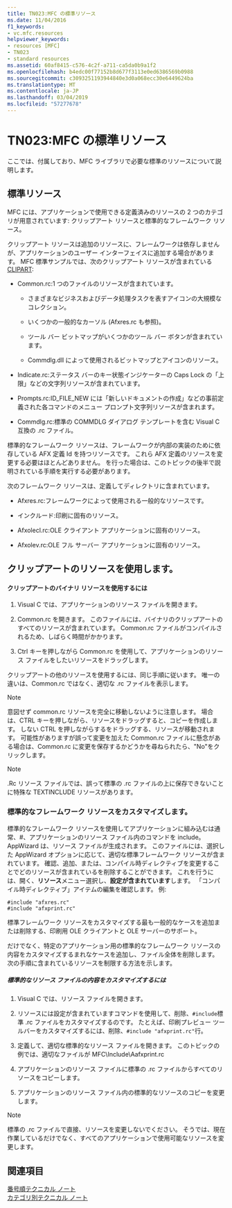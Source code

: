 ```yaml
---
title: TN023:MFC の標準リソース
ms.date: 11/04/2016
f1_keywords:
- vc.mfc.resources
helpviewer_keywords:
- resources [MFC]
- TN023
- standard resources
ms.assetid: 60af8415-c576-4c2f-a711-ca5da0b9a1f2
ms.openlocfilehash: b4edc00f77152b8d677f3113e0ed6386569b0988
ms.sourcegitcommit: c3093251193944840e3d0a068ecc30e6449624ba
ms.translationtype: MT
ms.contentlocale: ja-JP
ms.lasthandoff: 03/04/2019
ms.locfileid: "57277678"
---
```

# <a name="tn023-standard-mfc-resources"></a>TN023:MFC の標準リソース

ここでは、付属しており、MFC ライブラリで必要な標準のリソースについて説明します。

## <a name="standard-resources"></a>標準リソース

MFC には、アプリケーションで使用できる定義済みのリソースの 2 つのカテゴリが用意されています: クリップアート リソースと標準的なフレームワーク リソース。

クリップアート リソースは追加のリソースに、フレームワークは依存しませんが、アプリケーションのユーザー インターフェイスに追加する場合があります。 MFC 標準サンプルでは、次のクリップアート リソースが含まれている[CLIPART](../visual-cpp-samples.md):

- Common.rc:1 つのファイルのリソースが含まれています。

   - さまざまなビジネスおよびデータ処理タスクを表すアイコンの大規模なコレクション。

   - いくつかの一般的なカーソル (Afxres.rc も参照)。

   - ツール バー ビットマップがいくつかのツール バー ボタンが含まれています。

   - Commdlg.dll によって使用されるビットマップとアイコンのリソース。

- Indicate.rc:ステータス バーのキー状態インジケーターの Caps Lock の「上限」などの文字列リソースが含まれています。

- Prompts.rc:ID_FILE_NEW には「新しいドキュメントの作成」などの事前定義された各コマンドのメニュー プロンプト文字列リソースが含まれます。

- Commdlg.rc:標準の COMMDLG ダイアログ テンプレートを含む Visual C 互換の .rc ファイル。

標準的なフレームワーク リソースは、フレームワークが内部の実装のために依存している AFX 定義 Id を持つリソースです。 これら AFX 定義のリソースを変更する必要はほとんどありません。 を行った場合は、このトピックの後半で説明されている手順を実行する必要があります。

次のフレームワーク リソースは、定義してディレクトリに含まれています。

- Afxres.rc:フレームワークによって使用される一般的なリソースです。

- インクルード:印刷に固有のリソース。

- Afxolecl.rc:OLE クライアント アプリケーションに固有のリソース。

- Afxolev.rc:OLE フル サーバー アプリケーションに固有のリソース。

## <a name="using-clip-art-resources"></a>クリップアートのリソースを使用します。

#### <a name="to-use-a-clip-art-binary-resource"></a>クリップアートのバイナリ リソースを使用するには

1. Visual C では、アプリケーションのリソース ファイルを開きます。

1. Common.rc を開きます。 このファイルには、バイナリのクリップアートのすべてのリソースが含まれています。 Common.rc ファイルがコンパイルされるため、しばらく時間がかかります。

1. Ctrl キーを押しながら Common.rc を使用して、アプリケーションのリソース ファイルをしたいリソースをドラッグします。

クリップアートの他のリソースを使用するには、同じ手順に従います。 唯一の違いは、Common.rc ではなく、適切な .rc ファイルを表示します。

> [!NOTE]
>  意図せず common.rc リソースを完全に移動しないように注意します。 場合は、CTRL キーを押しながら、リソースをドラッグすると、コピーを作成します。 しない CTRL を押しながらするをドラッグする、リソースが移動されます。 可能性がありますが誤って変更を加えた Common.rc ファイルに懸念がある場合は、Common.rc に変更を保存するかどうかを尋ねられたら、"No"をクリックします。

> [!NOTE]
>  .Rc リソース ファイルでは、誤って標準の .rc ファイルの上に保存できないことに特殊な TEXTINCLUDE リソースがあります。

### <a name="customizing-standard-framework-resources"></a>標準的なフレームワーク リソースをカスタマイズします。

標準的なフレームワーク リソースを使用してアプリケーションに組み込むは通常、#、アプリケーションのリソース ファイル内のコマンドを include。 AppWizard は、リソース ファイルが生成されます。 このファイルには、選択した AppWizard オプションに応じて、適切な標準フレームワーク リソースが含まれています。 確認、追加、または、コンパイル時ディレクティブを変更することでどのリソースが含まれているを削除することができます。 これを行うには、開く、**リソース**メニュー選択し、**設定が含まれています**します。 「コンパイル時ディレクティブ」アイテムの編集を確認します。 例:

```
#include "afxres.rc"
#include "afxprint.rc"
```

標準フレームワーク リソースをカスタマイズする最も一般的なケースを追加または削除する、印刷用 OLE クライアントと OLE サーバーのサポート。

だけでなく、特定のアプリケーション用の標準的なフレームワーク リソースの内容をカスタマイズするまれなケースを追加し、ファイル全体を削除します。 次の手順に含まれているリソースを制限する方法を示します。

##### <a name="to-customize-the-contents-of-a-standard-resource-file"></a>標準的なリソース ファイルの内容をカスタマイズするには

1. Visual C では、リソース ファイルを開きます。

1. リソースには設定が含まれていますコマンドを使用して、削除、`#include`標準 .rc ファイルをカスタマイズするのです。 たとえば、印刷プレビュー ツールバーをカスタマイズするには、削除、`#include "afxprint.rc"`行。

1. 定義して、適切な標準的なリソース ファイルを開きます。 このトピックの例では、適切なファイルが MFC\Include\Aafxprint.rc

1. アプリケーションのリソース ファイルに標準の .rc ファイルからすべてのリソースをコピーします。

1. アプリケーションのリソース ファイル内の標準的なリソースのコピーを変更します。

> [!NOTE]
>  標準の .rc ファイルで直接、リソースを変更しないでください。 そうでは、現在作業しているだけでなく、すべてのアプリケーションで使用可能なリソースを変更します。

## <a name="see-also"></a>関連項目

[番号順テクニカル ノート](../mfc/technical-notes-by-number.md)<br/>
[カテゴリ別テクニカル ノート](../mfc/technical-notes-by-category.md)
